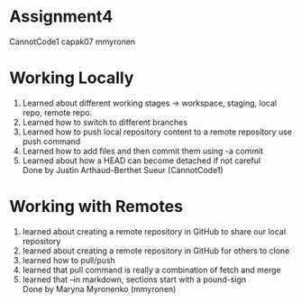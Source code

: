 # Assignment4
CannotCode1
capak07
mmyronen
# Working Locally
1. Learned about different working stages -> workspace, staging, local repo, remote repo.
2. Learned how to switch to different branches 
3. Learned how to push local repository content to a remote repository use push command
4. Learned how to add files and then commit them using -a commit
5. Learned about how a HEAD can become detached if not careful 
<br/>Done by Justin Arthaud-Berthet Sueur (CannotCode1)
# Working with Remotes
1. learned about creating a remote repository in GitHub to share our local repository
2. learned about creating a remote repository in GitHub for others to clone
3. learned how to pull/push
4. learned that pull command is really a combination of fetch and merge
5. learned that –in markdown, sections start with a pound-sign
<br/>Done by Maryna Myronenko (mmyronen)

